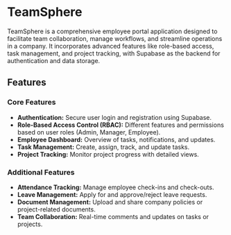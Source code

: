 # TeamSphere

TeamSphere is a comprehensive employee portal application designed to facilitate team collaboration, manage workflows, and streamline operations in a company. It incorporates advanced features like role-based access, task management, and project tracking, with Supabase as the backend for authentication and data storage.

## Features

### Core Features

- **Authentication:** Secure user login and registration using Supabase.
- **Role-Based Access Control (RBAC):** Different features and permissions based on user roles (Admin, Manager, Employee).
- **Employee Dashboard:** Overview of tasks, notifications, and updates.
- **Task Management:** Create, assign, track, and update tasks.
- **Project Tracking:** Monitor project progress with detailed views.

### Additional Features

- **Attendance Tracking:** Manage employee check-ins and check-outs.
- **Leave Management:** Apply for and approve/reject leave requests.
- **Document Management:** Upload and share company policies or project-related documents.
- **Team Collaboration:** Real-time comments and updates on tasks or projects.
